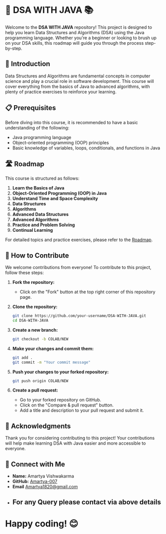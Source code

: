 
# 🚀 DSA WITH JAVA 📚

Welcome to the **DSA WITH JAVA** repository! This project is designed to help you learn Data Structures and Algorithms (DSA) using the Java programming language. Whether you're a beginner or looking to brush up on your DSA skills, this roadmap will guide you through the process step-by-step.

## 📖 Introduction
Data Structures and Algorithms are fundamental concepts in computer science and play a crucial role in software development. This course will cover everything from the basics of Java to advanced algorithms, with plenty of practice exercises to reinforce your learning.

## 📋 Prerequisites
Before diving into this course, it is recommended to have a basic understanding of the following:
* Java programming language
* Object-oriented programming (OOP) principles
* Basic knowledge of variables, loops, conditionals, and functions in Java

## 🛣️ Roadmap
This course is structured as follows:

1. **Learn the Basics of Java**
2. **Object-Oriented Programming (OOP) in Java**
3. **Understand Time and Space Complexity**
4. **Data Structures**
5. **Algorithms**
6. **Advanced Data Structures**
7. **Advanced Algorithms**
8. **Practice and Problem Solving**
9. **Continual Learning**

For detailed topics and practice exercises, please refer to the [Roadmap](ROADMAP.md).

## 🤝 How to Contribute
We welcome contributions from everyone! To contribute to this project, follow these steps:

1. **Fork the repository:**
   - Click on the "Fork" button at the top right corner of this repository page.

2. **Clone the repository:**
   ```bash
   git clone https://github.com/your-username/DSA-WITH-JAVA.git
   cd DSA-WITH-JAVA
   ```

3. **Create a new branch:**
   ```bash
   git checkout -b COLAB/NEW
   ```

4. **Make your changes and commit them:**
   ```bash
   git add .
   git commit -m "Your commit message"
   ```

5. **Push your changes to your forked repository:**
   ```bash
   git push origin COLAB/NEW
   ```

6. **Create a pull request:**
   - Go to your forked repository on GitHub.
   - Click on the "Compare & pull request" button.
   - Add a title and description to your pull request and submit it.

## 🌟 Acknowledgments
Thank you for considering contributing to this project! Your contributions will help make learning DSA with Java easier and more accessible to everyone.



## 🙌 Connect with Me
* **Name:** Amartya Vishwakarma
* **GitHub:** [Amartya-007](https://github.com/Amartya-007)
* **Email** Amartya1820@gmail.com
* ## For any Query please contact via above details

# Happy coding! 😊
